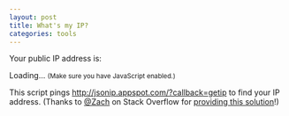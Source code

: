 ```yaml
---
layout: post
title: What's my IP?
categories: tools
---
```


Your public IP address is:

<p><output id="ipResult">Loading... <small>(Make sure you have JavaScript enabled.)</small></output></p>

This script pings <http://jsonip.appspot.com/?callback=getip> to find your IP address.
(Thanks to [@Zach](http://stackoverflow.com/users/9128/zach) on Stack Overflow for
[providing this solution](http://stackoverflow.com/a/102681/526741)!)

<script type="application/javascript">
function getip(json){
	var elt = document.getElementById("ipResult");
	elt.innerHTML = "";
	elt.appendChild(document.createTextNode(json.ip));
}
</script>

<script type="application/javascript" src="http://jsonip.appspot.com/?callback=getip"> </script>